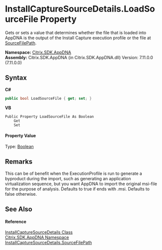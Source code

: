 # InstallCaptureSourceDetails.LoadSourceFile Property 
 

Gets or sets a value that determines whether the file that is loaded into AppDNA is the output of the Install Capture execution profile or the file at <a href="dfd015df-aea7-33dd-2d62-00c7089a6259">SourceFilePath</a>.

**Namespace:**&nbsp;[Citrix.SDK.AppDNA](index.md)<br />**Assembly:**&nbsp;Citrix.SDK.AppDNA (in Citrix.SDK.AppDNA.dll) Version: 7.11.0.0 (7.11.0.0)

## Syntax

**C#**
```csharp
public bool LoadSourceFile { get; set; }
```

**VB**
```vbnet
Public Property LoadSourceFile As Boolean
	Get
	Set
```


#### Property Value
Type: <a href="http://msdn2.microsoft.com/en-us/library/a28wyd50" target="_blank">Boolean</a>

## Remarks
This can be of benefit when the ExecutionProfile is run to generate a byproduct during the import, such as generating an application virtualization sequence, but you want AppDNA to import the original msi-file for the purpose of analysis. Defaults to true if  ends with .msi. Defaults to false otherwise.

## See Also


#### Reference
<a href="df8a3890-8c6e-59f4-1152-dfdd9a4a18c0">InstallCaptureSourceDetails Class</a><br /><a href="fe2d265b-410b-8b11-1eb4-a790e0b062bf">Citrix.SDK.AppDNA Namespace</a><br /><a href="dfd015df-aea7-33dd-2d62-00c7089a6259">InstallCaptureSourceDetails.SourceFilePath</a><br />